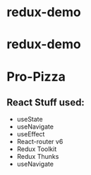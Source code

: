 # redux-demo
# redux-demo
# Pro-Pizza
## React Stuff used:
- useState
- useNavigate
- useEffect
- React-router v6
- Redux Toolkit
- Redux Thunks
- useNavigate
